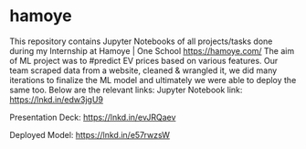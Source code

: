 # hamoye
This repository contains Jupyter Notebooks of all projects/tasks done during my Internship at Hamoye | One School https://hamoye.com/
The aim of ML project was to #predict EV prices based on various features. Our team scraped data from a website, cleaned & wrangled it, we did many iterations to finalize the ML model and ultimately we were able to deploy the same too.
Below are the relevant links:
Jupyter Notebook link: https://lnkd.in/edw3jgU9

Presentation Deck: https://lnkd.in/evJRQaev

Deployed Model: https://lnkd.in/e57rwzsW

